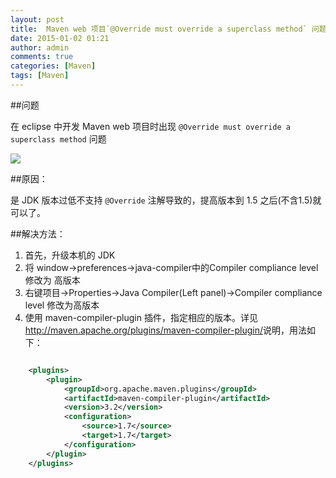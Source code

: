 ```yaml
---
layout: post
title:  Maven web 项目`@Override must override a superclass method` 问题解决
date: 2015-01-02 01:21
author: admin
comments: true
categories: [Maven]
tags: [Maven]
---
```


##问题

在 eclipse 中开发 Maven web 项目时出现 `@Override must override a superclass method` 问题

![](http://99btgc01.info/uploads/2015/01/maven-com.jpg)

##原因：

是 JDK 版本过低不支持 `@Override` 注解导致的，提高版本到 1.5 之后(不含1.5)就可以了。

<!-- more -->

##解决方法：

1. 首先，升级本机的 JDK
2. 将 window->preferences->java-compiler中的Compiler compliance level 修改为 高版本
3. 右键项目->Properties->Java Compiler(Left panel)->Compiler compliance level 修改为高版本
4. 使用 maven-compiler-plugin 插件，指定相应的版本。详见<http://maven.apache.org/plugins/maven-compiler-plugin/>说明，用法如下：

```xml

	<plugins>
		<plugin>
			<groupId>org.apache.maven.plugins</groupId>
			<artifactId>maven-compiler-plugin</artifactId>
			<version>3.2</version>
			<configuration>
				<source>1.7</source>
				<target>1.7</target>
			</configuration>
		</plugin>
	</plugins>

```